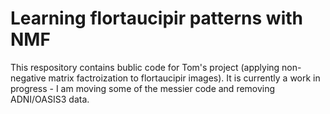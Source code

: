 # Learning flortaucipir patterns with NMF

This respository contains bublic code for Tom's project (applying non-negative matrix factroization to flortaucipir images).  It is currently a work in progress - I am moving some of the messier code and removing ADNI/OASIS3 data.
